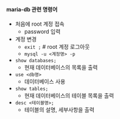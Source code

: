#### maria-db 관련 명령어

- 처음에 root 계정 접속
  - password 입력
- 계정 변경
  - `exit ;`  # root 계정 로그아웃
  - `mysql -u <계정명> -p`
- `show databases;`
  - 현재 데이터베이스의 목록을 출력
- `use <db명>`
  - 데이터베이스 사용
- `show tables;`
  - 현재 데이터베이스의 테이블 목록을 출력
- `desc <테이블명>;`
  - 테이블의 설명, 세부사항을 출력

